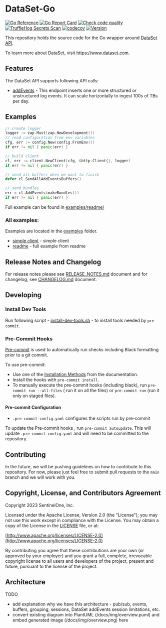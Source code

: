 # DataSet-Go

[![Go Reference](https://pkg.go.dev/badge/github.com/scalyr/dataset-go.svg)](https://pkg.go.dev/github.com/scalyr/dataset-go)
[![Go Report Card](https://goreportcard.com/badge/github.com/scalyr/dataset-go)](https://goreportcard.com/report/github.com/scalyr/dataset-go)
[![Check code quality](https://github.com/scalyr/dataset-go/actions/workflows/code-quality.yaml/badge.svg)](https://github.com/scalyr/dataset-go/actions/workflows/code-quality.yaml)
[![TruffleHog Secrets Scan](https://github.com/scalyr/dataset-go/actions/workflows/secrets-scanner.yaml/badge.svg)](https://github.com/scalyr/dataset-go/actions/workflows/secrets-scanner.yaml)
[![codecov](https://codecov.io/gh/scalyr/dataset-go/branch/main/graph/badge.svg?token=IFTJDLGEF5)](https://codecov.io/gh/scalyr/dataset-go)
[![Version](https://img.shields.io/github/tag/scalyr/dataset-go.svg)](https://github.com/scalyr/dataset-go/releases)

This repository holds the source code for the Go wrapper around [DataSet API](https://app.scalyr.com/help/api).

To learn more about DataSet, visit https://www.dataset.com.

## Features

The DataSet API supports following API calls:

* [addEvents](https://app.scalyr.com/help/api#addEvents) - This endpoint inserts one or more structured or unstructured log events. It can scale horizontally to ingest 100s of TBs per day.


## Examples

```go
// create logger
logger := zap.Must(zap.NewDevelopment())
// read configuration from env variables
cfg, err := config.New(config.FromEnv())
if err != nil { panic(err) }

// build client
cl, err := client.NewClient(cfg, &http.Client{}, logger)
if err != nil { panic(err) }

// send all buffers when we want to finish
defer cl.SendAllAddEventsBuffers()

// send bundles
err = cl.AddEvents(makeBundles())
if err != nil { panic(err) }
```

Full example can be found in [examples/readme/](examples/readme/main.go)

### All examples:

Examples are located in the [examples](examples) folder.
* [simple client](examples/client/main.go) - simple client
* [readme](examples/readme/main.go) - full example from readme


## Release Notes and Changelog

For release notes please see [RELEASE_NOTES.md](RELEASE_NOTES.md) document and for changelog,
see [CHANGELOG.md](CHANGELOG.md) document.

## Developing

### Install Dev Tools

Run following script - [install-dev-tools.sh](scripts/install-dev-tools.sh) - to install
tools needed by `pre-commit`.

### Pre-Commit Hooks

[Pre-commit](https://pre-commit.com) is used to automatically run checks including Black formatting
prior to a git commit.

To use pre-commit:

- Use one of the [Installation Methods](https://pre-commit.com/#install) from the documentation.
- Install the hooks with `pre-commit install`.
- To manually execute the pre-commit hooks (including black), run `pre-commit run --all-files` (
  run it on all the files) or ``pre-commit run`` (run it only on staged files).

#### Pre-commit Configuration

- `.pre-commit-config.yaml` configures the scripts run by pre-commit

To update the Pre-commit hooks , run `pre-commit autoupdate`. This will update
`.pre-commit-config.yaml` and will need to be committed to the repository.

## Contributing

In the future, we will be pushing guidelines on how to contribute to this repository.  For now, please just
feel free to submit pull requests to the `main` branch and we will work with you.

## Copyright, License, and Contributors Agreement

Copyright 2023 SentinelOne, Inc.

Licensed under the Apache License, Version 2.0 (the "License"); you may not use this work except in
compliance with the License. You may obtain a copy of the License in the [LICENSE](LICENSE) file, or at:

[http://www.apache.org/licenses/LICENSE-2.0](http://www.apache.org/licenses/LICENSE-2.0)

By contributing you agree that these contributions are your own (or approved by your employer) and you
grant a full, complete, irrevocable copyright license to all users and developers of the project,
present and future, pursuant to the license of the project.

## Architecture

TODO
  - add explanation why we have this architecture - pub/sub, events, buffers, grouping, sessions, DataSet addEvents session limitations, etc.
  - convert existing diagram into PlantUML (/docs/img/overview.puml) and embed generated image (/docs/img/overview.png) here
